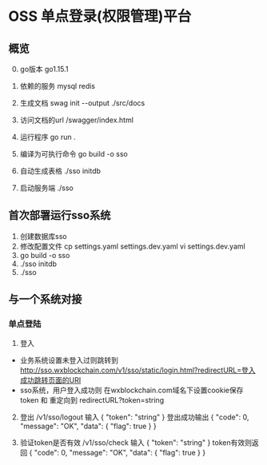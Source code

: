 # OSS 单点登录(权限管理)平台

## 概览
0. go版本
go1.15.1

1. 依赖的服务
mysql
redis

2. 生成文档
swag init --output ./src/docs

3. 访问文档的url
/swagger/index.html

4. 运行程序
go run .

5. 编译为可执行命令
go build -o sso

5. 自动生成表格
./sso initdb

6. 启动服务端
./sso

## 首次部署运行sso系统
1. 创建数据库sso
2. 修改配置文件
cp settings.yaml settings.dev.yaml
vi settings.dev.yaml
3. go build -o sso
4. ./sso initdb
5. ./sso

## 与一个系统对接
### 单点登陆
1. 登入
  - 业务系统设置未登入过则跳转到 http://sso.wxblockchain.com/v1/sso/static/login.html?redirectURL=登入成功跳转页面的URI
  - sso系统，用户登入成功则 在wxblockchain.com域名下设置cookie保存token 和 重定向到 redirectURL?token=string

2. 登出
/v1/sso/logout
输入
{
  "token": "string"
}
登出成功输出
{
  "code": 0,
  "message": "OK",
  "data": {
    "flag": true
  }
}

3. 验证token是否有效
/v1/sso/check
输入
{
  "token": "string"
}
token有效则返回 
{
  "code": 0,
  "message": "OK",
  "data": {
    "flag": true
  }
}
